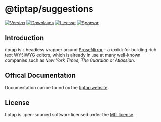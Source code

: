 # @tiptap/suggestions
[![Version](https://img.shields.io/npm/v/@tiptap/suggestions.svg?label=version)](https://www.npmjs.com/package/@tiptap/suggestions)
[![Downloads](https://img.shields.io/npm/dm/@tiptap/suggestions.svg)](https://npmcharts.com/compare/tiptap?minimal=true)
[![License](https://img.shields.io/npm/l/@tiptap/suggestions.svg)](https://www.npmjs.com/package/@tiptap/suggestions)
[![Sponsor](https://img.shields.io/static/v1?label=Sponsor&message=%E2%9D%A4&logo=GitHub)](https://github.com/sponsors/ueberdosis)

## Introduction
tiptap is a headless wrapper around [ProseMirror](https://ProseMirror.net) – a toolkit for building rich text WYSIWYG editors, which is already in use at many well-known companies such as *New York Times*, *The Guardian* or *Atlassian*.

## Offical Documentation
Documentation can be found on the [tiptap website](https://tiptap.dev).

## License
tiptap is open-sourced software licensed under the [MIT license](https://github.com/ueberdosis/tiptap-next/blob/main/LICENSE.md).
